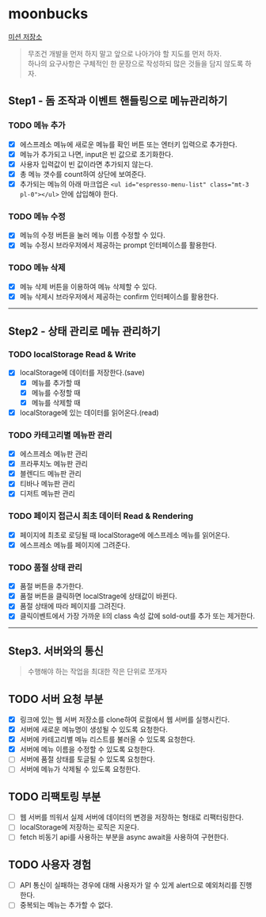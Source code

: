 # moonbucks

[미션 저장소](https://github.com/blackcoffee-study/moonbucks-menu)

> 무조건 개발을 먼저 하지 말고 앞으로 나아가야 할 지도를 먼저 하자.  
> 하나의 요구사항은 구체적인 한 문장으로 작성하되 많은 것들을 담지 않도록 하자.

## Step1 - 돔 조작과 이벤트 핸들링으로 메뉴관리하기

### TODO 메뉴 추가

- [x] 에스프레소 메뉴에 새로운 메뉴를 확인 버튼 또는 엔터키 입력으로 추가한다.
- [x] 메뉴가 추가되고 나면, input은 빈 값으로 초기화한다.
- [x] 사용자 입력값이 빈 값이라면 추가되지 않는다.
- [x] 총 메뉴 갯수를 count하여 상단에 보여준다.
- [x] 추가되는 메뉴의 아래 마크업은 `<ul id="espresso-menu-list" class="mt-3 pl-0"></ul>` 안에 삽입해야 한다.

### TODO 메뉴 수정

- [x] 메뉴의 수정 버튼을 눌러 메뉴 이름 수정할 수 있다.
- [x] 메뉴 수정시 브라우저에서 제공하는 prompt 인터페이스를 활용한다.

### TODO 메뉴 삭제

- [x] 메뉴 삭제 버튼을 이용하여 메뉴 삭제할 수 있다.
- [x] 메뉴 삭제시 브라우저에서 제공하는 confirm 인터페이스를 활용한다.

---

## Step2 - 상태 관리로 메뉴 관리하기

### TODO localStorage Read & Write

- [x] localStorage에 데이터를 저장한다.(save)
  - [x] 메뉴를 추가할 때
  - [x] 메뉴를 수정할 때
  - [x] 메뉴를 삭제할 때
- [x] localStorage에 있는 데이터를 읽어온다.(read)

### TODO 카테고리별 메뉴판 관리

- [x] 에스프레소 메뉴판 관리
- [x] 프라푸치노 메뉴판 관리
- [x] 블렌디드 메뉴판 관리
- [x] 티바나 메뉴판 관리
- [x] 디저트 메뉴판 관리

### TODO 페이지 접근시 최초 데이터 Read & Rendering

- [x] 페이지에 최초로 로딩될 때 localStorage에 에스프레소 메뉴를 읽어온다.
- [x] 에스프레소 메뉴를 페이지에 그려준다.

### TODO 품절 상태 관리

- [x] 품절 버튼을 추가한다.
- [x] 품절 버튼을 클릭하면 localStrage에 상태값이 바뀐다.
- [x] 품절 상태에 따라 페이지를 그려진다.
- [x] 클릭이벤트에서 가장 가까운 li의 class 속성 값에 sold-out를 추가 또는 제거한다.

---

## Step3. 서버와의 통신

> 수행해야 하는 작업을 최대한 작은 단위로 쪼개자

## TODO 서버 요청 부분

- [x] 링크에 있는 웹 서버 저장소를 clone하여 로컬에서 웹 서버를 실행시킨다.
- [x] 서버에 새로운 메뉴명이 생성될 수 있도록 요청한다.
- [x] 서버에 카테고리별 메뉴 리스트를 불러올 수 있도록 요청한다.
- [x] 서버에 메뉴 이름을 수정할 수 있도록 요청한다.
- [ ] 서버에 품절 상태를 토글될 수 있도록 요청한다.
- [ ] 서버에 메뉴가 삭제될 수 있도록 요청한다.

## TODO 리팩토링 부분

- [ ] 웹 서버를 띄워서 실제 서버에 데이터의 변경을 저장하는 형태로 리팩터링한다.
- [ ] localStorage에 저장하는 로직은 지운다.
- [ ] fetch 비동기 api를 사용하는 부분을 async await을 사용하여 구현한다.

## TODO 사용자 경험

- [ ] API 통신이 실패하는 경우에 대해 사용자가 알 수 있게 alert으로 예외처리를 진행한다.
- [ ] 중복되는 메뉴는 추가할 수 없다.
